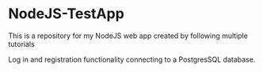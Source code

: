 # NodeJS-TestApp

This is a repository for my NodeJS web app created by following multiple tutorials

Log in and registration functionality connecting to a PostgresSQL database.
